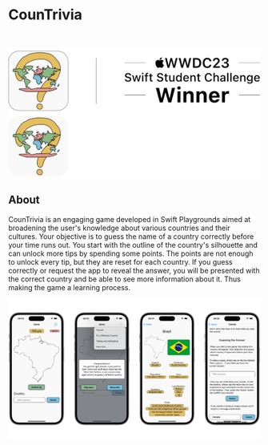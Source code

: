 <h1> CounTrivia
</h1>

<br/>

<p align="center">
  <img align="center" src="Resources/full-frame_lightmode.png#gh-light-mode-only" width=570px>
  <img align="center" src="Resources/full-frame_darkmode.png#gh-dark-mode-only" width=570px>
</p>

## About
CounTrivia is an engaging game developed in Swift Playgrounds aimed at broadening the user's knowledge about various countries and their cultures. Your objective is to guess the name of a country correctly before your time runs out. You start with the outline of the country's silhouette and can unlock more tips by spending some points. The points are not enough to unlock every tip, but they are reset for each country. If you guess correctly or request the app to reveal the answer, you will be presented with the correct country and be able to see more information about it. Thus making the game a learning process.

![](Resources/screens.png)
